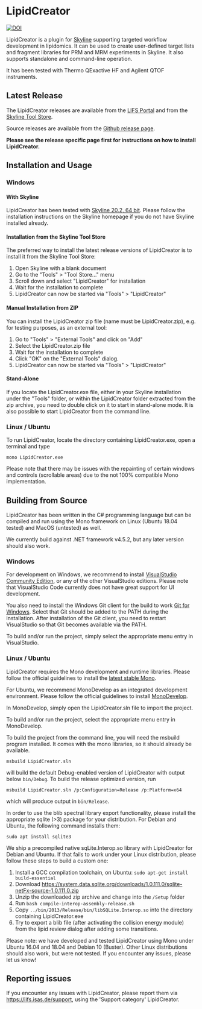# LipidCreator #
[![DOI](https://zenodo.org/badge/DOI/10.5281/zenodo.3529484.svg)](https://doi.org/10.5281/zenodo.3529484)

LipidCreator is a plugin for [Skyline](https://skyline.ms/project/home/software/Skyline/begin.view) supporting targeted workflow development in lipidomics.
It can be used to create user-defined target lists and fragment libraries for PRM and MRM experiments in Skyline.
It also supports standalone and command-line operation.

It has been tested with Thermo QExactive HF and Agilent QTOF instruments.

## Latest Release ##
The LipidCreator releases are available from the [LIFS Portal](https://lifs.isas.de/lipidcreator) and from the [Skyline Tool Store](https://skyline.ms/skyts/home/software/Skyline/tools/details.view?name=LipidCreator).

Source releases are available from the [Github release page](https://github.com/lifs-tools/lipidcreator/releases).

**Please see the release specific page first for instructions on how to install LipidCreator.**

## Installation and Usage ##

### Windows ### 

#### With Skyline ####
LipidCreator has been tested with [Skyline 20.2, 64 bit](https://skyline.ms/project/home/software/Skyline/begin.view). Please follow the installation instructions on the Skyline homepage if you do not have Skyline installed already.

#### Installation from the Skyline Tool Store ####
The preferred way to install the latest release versions of LipidCreator is to install it from the Skyline Tool Store:

1. Open Skyline with a blank document
2. Go to the "Tools" &gt; "Tool Store..." menu
3. Scroll down and select "LipidCreator" for installation
4. Wait for the installation to complete
5. LipidCreator can now be started via "Tools" &gt; "LipidCreator"

#### Manual Installation from ZIP ####
You can install the LipidCreator zip file (name must be LipidCreator.zip), e.g. for testing purposes, as an external tool:

1. Go to "Tools" &gt; "External Tools" and click on "Add"
2. Select the LipidCreator.zip file
3. Wait for the installation to complete
4. Click "OK" on the "External Tools" dialog.
5. LipidCreator can now be started via "Tools" &gt; "LipidCreator"

#### Stand-Alone ####
If you locate the LipidCreator.exe file, either in your Skyline installation under the "Tools" folder, or within the LipidCreator folder extracted from the zip archive, you need to double click on it to start in stand-alone mode. It is also possible to start LipidCreator from the command line.

### Linux / Ubuntu ###
To run LipidCreator, locate the directory containing LipidCreator.exe, open a terminal and type

    mono LipidCreator.exe

Please note that there may be issues with the repainting of certain windows and controls (scrollable areas) due to the not 100% compatible Mono implementation.

## Building from Source ##

LipidCreator has been written in the C# programming language but can be compiled and run using the Mono framework on Linux (Ubuntu 18.04 tested) and MacOS (untested) as well.

We currently build against .NET framework v4.5.2, but any later version should also work.

### Windows ###

For development on Windows, we recommend to install [VisualStudio Community Edition](https://visualstudio.microsoft.com/vs/community/), 
or any of the other VisualStudio editions. Please note that VisualStudio Code currently does not have great support for UI development.

You also need to install the Windows Git client for the build to work [Git for Windows](https://git-scm.com/download/win). Select that Git should be added to the PATH during the installation.
After installation of the Git client, you need to restart VisualStudio so that Git becomes available via the PATH.

To build and/or run the project, simply select the appropriate menu entry in VisualStudio.

### Linux / Ubuntu ###

LipidCreator requires the Mono development and runtime libraries. 
Please follow the official guidelines to install the [latest stable Mono](https://www.mono-project.com/download/stable/).

For Ubuntu, we recommend MonoDevelop as an integrated development environment. 
Please follow the official guidelines to install [MonoDevelop](https://www.monodevelop.com/download/linux/).

In MonoDevelop, simply open the LipidCreator.sln file to import the project.

To build and/or run the project, select the appropriate menu entry in MonoDevelop.

To build the project from the command line, you will need the msbuild program installed. It comes with the mono libraries, so it should already be available.

    msbuild LipidCreator.sln
    
will build the default Debug-enabled version of LipidCreator with output below `bin/Debug`. To build the release optimized version, run

    msbuild LipidCreator.sln /p:Configuration=Release /p:Platform=x64

which will produce output in `bin/Release`. 

In order to use the blib spectral library export functionality, please install the appropriate sqlite (>3) package for your distribution.
For Debian and Ubuntu, the following command installs them:

    sudo apt install sqlite3 

We ship a precompiled native sqLite.Interop.so library with LipidCreator for Debian and Ubuntu. 
If that fails to work under your Linux distribution, please follow these steps to build a custom one:

1. Install a GCC compilation toolchain, on Ubuntu: `sudo apt-get install build-essential`
2. Download https://system.data.sqlite.org/downloads/1.0.111.0/sqlite-netFx-source-1.0.111.0.zip
3. Unzip the downloaded zip archive and change into the `/Setup` folder
4. Run `bash compile-interop-assembly-release.sh`
5. Copy `../bin/2013/Release/bin/libSQLite.Interop.so` into the directory containing LipidCreator.exe
6. Try to export a blib file (after activating the collision energy module) from the lipid review dialog after adding some transitions.

Please note: we have developed and tested LipidCreator using Mono under Ubuntu 16.04 and 18.04 and Debian 10 (Buster). 
Other Linux distributions should also work, but were not tested. If you encounter any issues, please let us know!

## Reporting issues ##
If you encounter any issues with LipidCreator, please report them via https://lifs.isas.de/support, using the 'Support category' LipidCreator.

